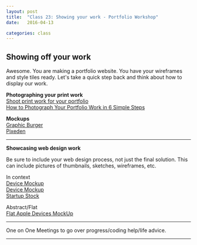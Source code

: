 ```yaml
---
layout: post
title:  "Class 23: Showing your work - Portfolio Workshop"
date:   2016-04-13

categories: class
---
```


## Showing off your work

Awesome. You are making a portfolio website. You have your wireframes and style tiles ready. Let's take a quick step back and think about how to display our work.

**Photographing your print work**  
[Shoot print work for your portfolio](http://www.creativebloq.com/photography/shoot-print-work-your-portfolio-2112707)  
[How to Photograph Your Portfolio Work in 6 Simple Steps](http://justcreative.com/2013/08/06/how-to-photograph-design-work/)  

**Mockups**  
[Graphic Burger](http://graphicburger.com/mock-ups/)  
[Pixeden](http://www.pixeden.com/)  

---

**Showcasing web design work**

Be sure to include your web design process, not just the final solution. This can include pictures of thumbnails, sketches, wireframes, etc.

In context  
[Device Mockup](http://graphicburger.com/5x-iphone-6-in-hand-mockups/)  
[Device Mockup](http://graphicburger.com/iphone-6-ipad-air-2-photo-mockups/)  
[Startup Stock](http://startupstockphotos.com/)  

Abstract/Flat  
[Flat Apple Devices MockUp](http://graphicburger.com/flat-apple-devices-mockup/)

---

One on One Meetings to go over progress/coding help/life advice.

---
